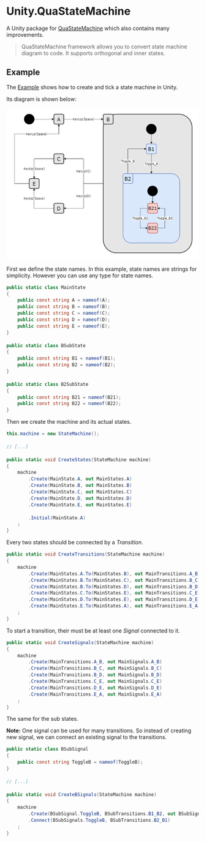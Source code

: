 # Unity.QuaStateMachine

A Unity package for [QuaStateMachine](https://github.com/qua11q7/QuaStateMachine) which also contains many improvements.

> QuaStateMachine framework allows you to convert state machine diagram to code. It supports orthogonal and inner states.

## Example

The [Example](https://github.com/laicasaane/Unity.QuaStateMachine/tree/master/Example) shows how to create and tick a state machine in Unity.

Its diagram is shown below:

![ExampleMachine.png](https://raw.githubusercontent.com/laicasaane/Unity.QuaStateMachine/master/Docs/ExampleMachine.png)

First we define the state names. In this example, state names are strings for simplicity. However you can use any type for state names.

```csharp
public static class MainState
{
    public const string A = nameof(A);
    public const string B = nameof(B);
    public const string C = nameof(C);
    public const string D = nameof(D);
    public const string E = nameof(E);
}

public static class BSubState
{
    public const string B1 = nameof(B1);
    public const string B2 = nameof(B2);
}

public static class B2SubState
{
    public const string B21 = nameof(B21);
    public const string B22 = nameof(B22);
}
```

Then we create the machine and its actual states.

```csharp
this.machine = new StateMachine();

// [...]

public static void CreateStates(StateMachine machine)
{
    machine
        .Create(MainState.A, out MainStates.A)
        .Create(MainState.B, out MainStates.B)
        .Create(MainState.C, out MainStates.C)
        .Create(MainState.D, out MainStates.D)
        .Create(MainState.E, out MainStates.E)

        .Initial(MainState.A)
    ;
}
```

Every two states should be connected by a *Transition*.

```csharp
public static void CreateTransitions(StateMachine machine)
{
    machine
        .Create(MainStates.A.To(MainStates.B), out MainTransitions.A_B)
        .Create(MainStates.B.To(MainStates.C), out MainTransitions.B_C)
        .Create(MainStates.B.To(MainStates.D), out MainTransitions.B_D)
        .Create(MainStates.C.To(MainStates.E), out MainTransitions.C_E)
        .Create(MainStates.D.To(MainStates.E), out MainTransitions.D_E)
        .Create(MainStates.E.To(MainStates.A), out MainTransitions.E_A)
    ;
}
```

To start a transition, their must be at least one *Signal* connected to it.

```csharp
public static void CreateSignals(StateMachine machine)
{
    machine
        .Create(MainTransitions.A_B, out MainSignals.A_B)
        .Create(MainTransitions.B_C, out MainSignals.B_C)
        .Create(MainTransitions.B_D, out MainSignals.B_D)
        .Create(MainTransitions.C_E, out MainSignals.C_E)
        .Create(MainTransitions.D_E, out MainSignals.D_E)
        .Create(MainTransitions.E_A, out MainSignals.E_A)
    ;
}
```

The same for the sub states.

**Note:** One signal can be used for many transitions. So instead of creating new signal, we can connect an existing signal to the transitions.

```csharp
public static class BSubSignal
{
    public const string ToggleB = nameof(ToggleB);
}

// [...]

public static void CreateBSignals(StateMachine machine)
{
    machine
        .Create(BSubSignal.ToggleB, BSubTransitions.B1_B2, out BSubSignals.ToggleB)
        .Connect(BSubSignals.ToggleB, BSubTransitions.B2_B1)
    ;
}
```